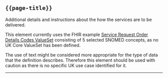 ## <code>{{page-title}}</code>

Additional details and instructions about the how the services are to be delivered.

This element currently uses the FHIR example <a href="https://simplifier.net/packages/hl7.fhir.r4.core/4.0.1/files/80979">Service Request Order Details Codes ValueSet</a> consisting of 5 selected SNOMED concepts, as no UK Core ValueSet has been defined.

The use of text might be considered more appropriate for the type of data that the definition describes. Therefore this element should be used with caution as there is no specific UK use case identified for it.

---
